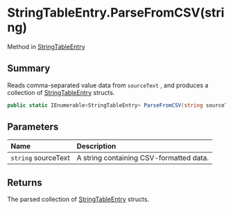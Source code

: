 # StringTableEntry.ParseFromCSV(string)

Method in [StringTableEntry](/docs/api/csharp/yarn.unity.stringtableentry.md)

## Summary


Reads comma-separated value data from  <code>sourceText</code> ,
and produces a collection of  <a href="yarn.unity.stringtableentry.md">StringTableEntry</a>  structs.


```csharp
public static IEnumerable<StringTableEntry> ParseFromCSV(string sourceText)
```

## Parameters

|Name|Description|
|:---|:---|
|`string` sourceText|A string containing CSV-formatted data.|

## Returns

The parsed collection of  <a href="yarn.unity.stringtableentry.md">StringTableEntry</a> 
structs.

